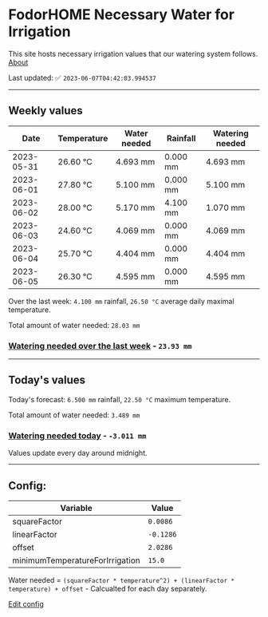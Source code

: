 # FodorHOME Necessary Water for Irrigation

This site hosts necessary irrigation values that our watering system follows. [About](https://github.com/redyau/irrigation)

Last updated: ✅ `2023-06-07T04:42:03.994537`

---

## Weekly values

| Date | Temperature | Water needed | Rainfall | Watering needed |
|-----|-----|-----|-----|-----|
| 2023-05-31 | 26.60 °C | 4.693 mm | 0.000 mm | 4.693 mm |
| 2023-06-01 | 27.80 °C | 5.100 mm | 0.000 mm | 5.100 mm |
| 2023-06-02 | 28.00 °C | 5.170 mm | 4.100 mm | 1.070 mm |
| 2023-06-03 | 24.60 °C | 4.069 mm | 0.000 mm | 4.069 mm |
| 2023-06-04 | 25.70 °C | 4.404 mm | 0.000 mm | 4.404 mm |
| 2023-06-05 | 26.30 °C | 4.595 mm | 0.000 mm | 4.595 mm |


Over the last week: `4.100 mm` rainfall, `26.50 °C` average daily maximal temperature.

Total amount of water needed: `28.03 mm`

### [Watering needed over the last week](lastweek.txt) - `23.93 mm`

---

## Today's values

Today's forecast: `6.500 mm` rainfall, `22.50 °C` maximum temperature.

Total amount of water needed: `3.489 mm`

### [Watering needed today](today.txt) - `-3.011 mm`

Values update every day around midnight.

---

## Config:

| Variable | Value |
|-----|-----|
| squareFactor | `0.0086` |
| linearFactor | `-0.1286` |
| offset | `2.0286` |
| minimumTemperatureForIrrigation | `15.0` |

Water needed = `(squareFactor * temperature^2) + (linearFactor * temperature) + offset` - Calcualted for each day separately.

[Edit config](https://github.com/RedyAu/irrigation/edit/main/config.json)
